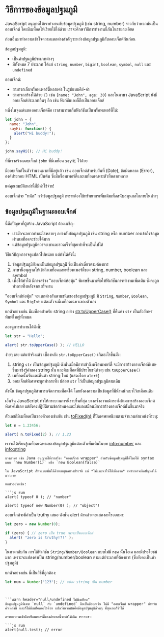 # วิธีการของข้อมูลปฐมภูมิ

JavaScript อนุญาตให้เราทำงานกับข้อมูลปฐมภูมิ (เช่น string, number) ราวกับว่าพวกมันเป็นออบเจ็กต์ โดยมีเมท็อดให้เรียกใช้ได้ด้วย เราจะศึกษาวิธีการทำงานนี้กันในรายละเอียด

ก่อนอื่นมาทำความเข้าใจความแตกต่างสำคัญระหว่างข้อมูลปฐมภูมิกับออบเจ็กต์กันก่อน

ข้อมูลปฐมภูมิ:
- เป็นค่าปฐมภูมีประเภทต่างๆ 
- มีทั้งหมด 7 ประเภท ได้แก่ `string`, `number`, `bigint`, `boolean`, `symbol`, `null` และ `undefined`

ออบเจ็กต์:
- สามารถเก็บพร็อพเพอร์ตี้หลายค่า ในรูปแบบคีย์-ค่า
- สามารถสร้างได้ด้วย `{}` เช่น `{name: "John", age: 30}` และในภาษา JavaScript ยังมีออบเจ็กต์ประเภทอื่นๆ อีก เช่น ฟังก์ชันเองก็ถือเป็นออบเจ็กต์

หนึ่งในจุดเด่นของออบเจ็กต์คือ เราสามารถเก็บฟังก์ชันเป็นพร็อพเพอร์ตี้ได้:

```js run
let john = {
  name: "John",
  sayHi: function() {
    alert("Hi buddy!");
  }
};

john.sayHi(); // Hi buddy!
```

ที่นี่เราสร้างออบเจ็กต์ `john` ที่มีเมท็อด `sayHi` ไว้ด้วย

มีออบเจ็กต์ในตัวจำนวนมากที่มีอยู่แล้ว เช่น ออบเจ็กต์สำหรับวันที่ (Date), ข้อผิดพลาด (Error), องค์ประกอบ HTML เป็นต้น ซึ่งมีพร็อพเพอร์ตี้และเมท็อดเฉพาะตัวที่หลากหลาย

แต่คุณสมบัติเหล่านี้ก็มีค่าใช้จ่าย!

ออบเจ็กต์จะ "หนัก" กว่าข้อมูลปฐมภูมิ เพราะต้องใช้ทรัพยากรเพิ่มเติมเพื่อสนับสนุนกลไกภายในต่างๆ

## ข้อมูลปฐมภูมิในฐานะออบเจ็กต์ 

นี่คือปัญหาที่ผู้สร้าง JavaScript ต้องเผชิญ:

- เรามักจะอยากทำอะไรหลายๆ อย่างกับข้อมูลปฐมภูมิ เช่น string หรือ number การเข้าถึงข้อมูลผ่านเมท็อดจะช่วยได้มาก  
- แต่ข้อมูลปฐมภูมิควรจะเบาและรวดเร็วที่สุดเท่าที่จะเป็นไปได้

วิธีแก้ปัญหาอาจดูแปลกไปหน่อย แต่ทำได้ดังนี้:

1. ข้อมูลปฐมภูมิยังคงเป็นข้อมูลปฐมภูมี ซึ่งเป็นค่าเดี่ยวตามต้องการ
2. ภาษานี้อนุญาตให้เข้าถึงเมท็อดและพร็อพเพอร์ตี้ของ string, number, boolean และ symbol
3. เพื่อให้ทำได้ มีการสร้าง "ออบเจ็กต์ห่อหุ้ม" พิเศษขึ้นมาเพื่อให้ฟังก์ชันการทำงานเพิ่มเติม ซึ่งจะถูกทำลายทิ้งหลังจากเสร็จงาน

"ออบเจ็กต์ห่อหุ้ม" จะแตกต่างกันตามชนิดของข้อมูลปฐมภูมิ มี `String`, `Number`, `Boolean`, `Symbol` และ `BigInt` แต่ละตัวจะมีเมท็อดเฉพาะของตัวเอง

ยกตัวอย่างเช่น มีเมท็อดสำหรับ string อย่าง [str.toUpperCase()](https://developer.mozilla.org/en/docs/Web/JavaScript/Reference/Global_Objects/String/toUpperCase) ที่คืนค่า `str` เป็นตัวอักษรพิมพ์ใหญ่ทั้งหมด

ลองดูการทำงานได้ดังนี้:

```js run
let str = "Hello";

alert( str.toUpperCase() ); // HELLO
```

ง่ายๆ เลย แต่แท้จริงแล้ว เบื้องหลัง `str.toUpperCase()` เกิดอะไรขึ้นมั่ง:

1. string `str` เป็นข้อมูลปฐมภูมิ ดังนั้นเมื่อมีการเข้าถึงพร็อพเพอร์ตี้ จะมีการสร้างออบเจ็กต์พิเศษขึ้นมาซึ่งรู้ค่าของ string นั้น และมีเมท็อดที่มีประโยชน์ต่างๆ เช่น `toUpperCase()`
2. เมท็อดนั้นรันและคืนค่า string ใหม่ (แสดงโดย `alert`)
3. ออบเจ็กต์พิเศษจะถูกทำลายทิ้ง ปล่อย `str` ไว้เป็นข้อมูลปฐมภูมิตามเดิม

ดังนั้น ข้อมูลปฐมภูมิสามารถจัดการเมท็อดได้ โดยยังคงความเป็นข้อมูลที่มีน้ำหนักเบาไว้เหมือนเดิม

เอ็นจิน JavaScript ทำให้กระบวนการนี้ราบรื่นที่สุด บางครั้งอาจแม้กระทั่งข้ามการสร้างออบเจ็กต์พิเศษไปเลย แต่ยังคงปฏิบัติตามข้อกำหนดและให้ผลเสมือนมีการสร้างออบเจ็กต์นั้นขึ้นมาจริง

ตัวเลขก็มีเมท็อดเป็นของตัวเองเช่นกัน เช่น [toFixed(n)](https://developer.mozilla.org/en-US/docs/Web/JavaScript/Reference/Global_Objects/Number/toFixed) ที่ปัดเศษทศนิยมตามจำนวนตำแหน่งที่ระบุ:

```js run
let n = 1.23456;

alert( n.toFixed(2) ); // 1.23
```

เราจะได้เรียนรู้เมท็อดเฉพาะของข้อมูลปฐมภูมิแต่ละตัวเพิ่มเติมในบท <info:number> และ <info:string>


```warn header="constructor ของ String/Number/Boolean ใช้สำหรับภายในเท่านั้น"
บางภาษา เช่น Java อนุญาตให้เราสร้าง "ออบเจ็กต์ wrapper" สำหรับข้อมูลปฐมภูมิได้โดยใช้ syntax แบบ `new Number(1)` หรือ `new Boolean(false)`

ใน JavaScript ก็ทำแบบนั้นได้ด้วยเหตุผลทางประวัติ แต่ *ไม่แนะนำให้ใช้เด็ดขาด* เพราะอาจเกิดปัญหาได้มากมาย 

ยกตัวอย่างเช่น:

```js run
alert( typeof 0 ); // "number"

alert( typeof new Number(0) ); // "object"!
```

ออบเจ็กต์จะมีค่าเป็น truthy เสมอ ดังนั้น alert ด้านล่างจะแสดงอะไรออกมา:

```js run
let zero = new Number(0);

if (zero) { // zero เป็น true เพราะเป็นออบเจ็กต์
  alert( "zero is truthy!?!" );
}
```

ในทางกลับกัน การใช้ฟังก์ชัน `String/Number/Boolean` แบบไม่มี `new` นั้นโอเค และมีประโยชน์มาก เพราะจะแปลงค่าเป็น string/number/boolean ตามแต่ประเภทที่ต้องการ (ซึ่งยังคงเป็นค่าปฐมภูมิ)

ยกตัวอย่างเช่น นี่เป็นวิธีที่ถูกต้อง:
```js
let num = Number("123"); // แปลง string เป็น number
```
```


```warn header="null/undefined ไม่มีเมท็อด"
ข้อมูลปฐมภูมิพิเศษ `null` กับ `undefined` ถือเป็นข้อยกเว้น ไม่มี "ออบเจ็กต์ wrapper" สำหรับค่าเหล่านี้ และก็ไม่มีเมท็อดอะไรด้วย แปลว่าพวกมันคือข้อมูลปฐมภูมิล้วนๆ ที่สุดเลยก็ว่าได้

การพยายามเข้าถึงพร็อพเพอร์ตี้ของค่าพวกนี้จะทำให้เกิด error:

```js run
alert(null.test); // error
```